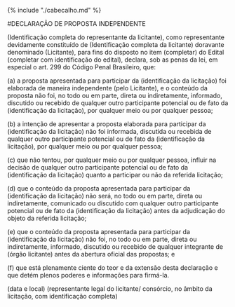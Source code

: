 {% include "./cabecalho.md" %}

#DECLARAÇÃO DE PROPOSTA INDEPENDENTE

(Identificação completa do representante da licitante), como
representante devidamente constituído de (Identificação completa da
licitante) doravante denominado (Licitante), para fins do disposto no
item (completar) do Edital (completar com identificação do edital),
declara, sob as penas da lei, em especial o art. 299 do Código Penal
Brasileiro, que:

(a) a proposta apresentada para participar da (identificação da
licitação) foi elaborada de maneira independente (pelo Licitante), e o
conteúdo da proposta não foi, no todo ou em parte, direta ou
indiretamente, informado, discutido ou recebido de qualquer outro
participante potencial ou de fato da (identificação da licitação), por
qualquer meio ou por qualquer pessoa;

(b) a intenção de apresentar a proposta elaborada para participar da
(identificação da licitação) não foi informada, discutida ou recebida de
qualquer outro participante potencial ou de fato da (identificação da
licitação), por qualquer meio ou por qualquer pessoa;

(c) que não tentou, por qualquer meio ou por qualquer pessoa, influir
na decisão de qualquer outro participante potencial ou de fato da
(identificação da licitação) quanto a participar ou não da referida
licitação;

(d) que o conteúdo da proposta apresentada para participar da
(identificação da licitação) não será, no todo ou em parte, direta ou
indiretamente, comunicado ou discutido com qualquer outro participante
potencial ou de fato da (identificação da licitação) antes da
adjudicação do objeto da referida licitação;

(e) que o conteúdo da proposta apresentada para participar da
(identificação da licitação) não foi, no todo ou em parte, direta ou
indiretamente, informado, discutido ou recebido de qualquer integrante
de (órgão licitante) antes da abertura oficial das propostas; e

(f) que está plenamente ciente do teor e da extensão desta declaração e
que detém plenos poderes e informações para firmá-la.

(data e local)
(representante legal do licitante/ consórcio, no âmbito da licitação, 
com identificação completa)

